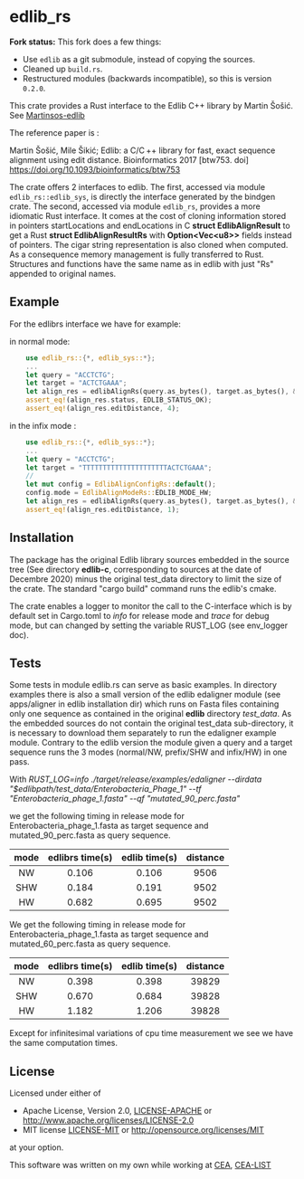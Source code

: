 # edlib_rs

**Fork status:** This fork does a few things:

- Use `edlib` as a git submodule, instead of copying the sources.
- Cleaned up `build.rs`.
- Restructured modules (backwards incompatible), so this is version `0.2.0`.

This crate provides a Rust interface to the Edlib C++ library by Martin Šošić. See [Martinsos-edlib](https://github.com/Martinsos/edlib)

The reference paper is :

Martin Šošić, Mile Šikić; Edlib: a C/C ++ library for fast, exact sequence alignment using edit distance. Bioinformatics 2017 [btw753. doi] <https://doi.org/10.1093/bioinformatics/btw753>

The crate offers 2 interfaces to edlib.
The first, accessed via module `edlib_rs::edlib_sys`, is directly the interface generated by the bindgen crate.
The second, accessed via module `edlib_rs`, provides a more idiomatic Rust interface. It comes at the cost of cloning information stored in pointers startLocations and endLocations in C **struct EdlibAlignResult** to get a Rust **struct EdlibAlignResultRs** with **Option<Vec\<u8\>>** fields instead of pointers. The cigar string representation is also cloned when computed.
As a consequence memory management is fully transferred to Rust.
Structures and functions have the same name as in edlib with just "Rs" appended to original names.

## Example

For the edlibrs interface we have for example:

in normal mode:

```rust
    use edlib_rs::{*, edlib_sys::*};
    ...
    let query = "ACCTCTG";
    let target = "ACTCTGAAA";
    let align_res = edlibAlignRs(query.as_bytes(), target.as_bytes(), &EdlibAlignConfigRs::default());
    assert_eq!(align_res.status, EDLIB_STATUS_OK);
    assert_eq!(align_res.editDistance, 4);
```

in the infix mode :

```rust
    use edlib_rs::{*, edlib_sys::*};
    ...
    let query = "ACCTCTG";
    let target = "TTTTTTTTTTTTTTTTTTTTTACTCTGAAA";
    //
    let mut config = EdlibAlignConfigRs::default();
    config.mode = EdlibAlignModeRs::EDLIB_MODE_HW;
    let align_res = edlibAlignRs(query.as_bytes(), target.as_bytes(), &config);
    assert_eq!(align_res.editDistance, 1);
```

## Installation

The package has the original Edlib library sources embedded in the source tree (See directory **edlib-c**, corresponding to sources at the date of Decembre 2020)
minus the original test_data directory to limit the size of the crate.
The standard "cargo build" command runs the edlib's cmake.

The crate enables a logger to monitor the call to the C-interface which is by default set in Cargo.toml to _info_ for release mode and _trace_ for debug mode, but can changed by setting the variable RUST_LOG (see env_logger doc).

## Tests

Some tests in module edlib.rs can serve as basic examples.
In directory examples there is also a small version of the edlib edaligner module (see apps/aligner in edlib installation dir) which runs on Fasta files containing only one sequence as contained in the original **edlib** directory _test_data_.
As the embedded sources do not contain the original test_data sub-directory, it is necessary to download them separately to run the edaligner example module.
Contrary to the edlib version the module given a query and a target sequence runs the 3 modes (normal/NW, prefix/SHW and infix/HW) in one pass.

With _RUST_LOG=info ./target/release/examples/edaligner --dirdata "$edlibpath/test_data/Enterobacteria_Phage_1" --tf "Enterobacteria_phage_1.fasta" --qf "mutated_90_perc.fasta"_

we get the following timing in release mode for Enterobacteria_phage_1.fasta as target sequence and mutated_90_perc.fasta as query sequence.

| mode | edlibrs time(s) | edlib time(s) | distance |
| :--: | :-------------: | :-----------: | :------: |
|  NW  |      0.106      |     0.106     |   9506   |
| SHW  |      0.184      |     0.191     |   9502   |
|  HW  |      0.682      |     0.695     |   9502   |

We get the following timing in release mode for Enterobacteria_phage_1.fasta as target sequence and mutated_60_perc.fasta as query sequence.

| mode | edlibrs time(s) | edlib time(s) | distance |
| :--: | :-------------: | :-----------: | :------: |
|  NW  |      0.398      |     0.398     |  39829   |
| SHW  |      0.670      |     0.684     |  39828   |
|  HW  |      1.182      |     1.206     |  39828   |

Except for infinitesimal variations of cpu time measurement we see we have the same computation times.

## License

Licensed under either of

- Apache License, Version 2.0, [LICENSE-APACHE](LICENSE-APACHE) or <http://www.apache.org/licenses/LICENSE-2.0>
- MIT license [LICENSE-MIT](LICENSE-MIT) or <http://opensource.org/licenses/MIT>

at your option.

This software was written on my own while working at [CEA](http://www.cea.fr/), [CEA-LIST](http://www-list.cea.fr/en/)
